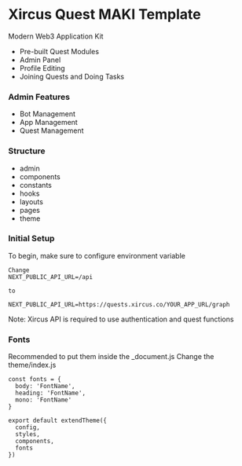 # Xircus Quest MAKI Template

Modern Web3 Application Kit

- Pre-built Quest Modules
- Admin Panel
- Profile Editing
- Joining Quests and Doing Tasks

### Admin Features
- Bot Management
- App Management
- Quest Management

### Structure
- admin
- components
- constants
- hooks
- layouts
- pages
- theme

### Initial Setup
To begin, make sure to configure environment variable
```
Change
NEXT_PUBLIC_API_URL=/api

to

NEXT_PUBLIC_API_URL=https://quests.xircus.co/YOUR_APP_URL/graph
```
Note: Xircus API is required to use authentication and quest functions

### Fonts
Recommended to put them inside the _document.js
Change the theme/index.js

```
const fonts = {
  body: 'FontName',
  heading: 'FontName',
  mono: 'FontName'
}

export default extendTheme({
  config,
  styles,
  components,
  fonts
})
```